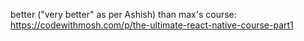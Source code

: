 better ("very better" as per Ashish) than max's course: https://codewithmosh.com/p/the-ultimate-react-native-course-part1